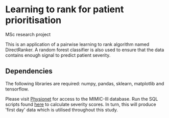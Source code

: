 # Learning to rank for patient prioritisation
MSc research project 

This is an application of a pairwise learning to rank algorithm named DirectRanker. A random forest classifier is also used to ensure that the data contains enough signal to predict patient severity.

## Dependencies
The following libraries are required: numpy, pandas, sklearn, matplotlib and tensorflow.

Please visit [Physionet](https://mimic.physionet.org/) for access to the MIMIC-III database. Run the SQL scripts found [here](https://github.com/MIT-LCP/mimic-code/tree/master/concepts/severityscores) to calculate severity scores. In turn, this will produce 'first day' data which is utilised throughout this study.
